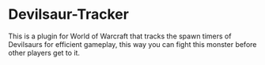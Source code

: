 # Devilsaur-Tracker
This is a plugin for World of Warcraft that tracks the spawn timers of Devilsaurs for efficient gameplay, this way you can fight this monster before other players get to it.
